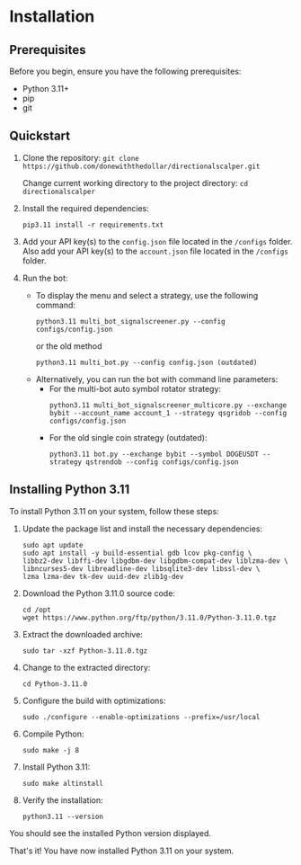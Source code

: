 # Installation

## Prerequisites

Before you begin, ensure you have the following prerequisites:

- Python 3.11+
- pip
- git

## Quickstart

1. Clone the repository:
   ``git clone https://github.com/donewiththedollar/directionalscalper.git``

    Change current working directory to the project directory:
    ``cd directionalscalper``

2. Install the required dependencies:
   ```
   pip3.11 install -r requirements.txt
   ```

3. Add your API key(s) to the `config.json` file located in the `/configs` folder. Also add your API key(s) to the `account.json` file located in the `/configs` folder.

4. Run the bot:
   - To display the menu and select a strategy, use the following command:
     ```
     python3.11 multi_bot_signalscreener.py --config configs/config.json
     ```
     or the old method
     ```
     python3.11 multi_bot.py --config config.json (outdated)
     ```
   - Alternatively, you can run the bot with command line parameters:
     - For the multi-bot auto symbol rotator strategy:
       ```
       python3.11 multi_bot_signalscreener_multicore.py --exchange bybit --account_name account_1 --strategy qsgridob --config configs/config.json
       ```
     - For the old single coin strategy (outdated):
       ```
       python3.11 bot.py --exchange bybit --symbol DOGEUSDT --strategy qstrendob --config configs/config.json
       ```

## Installing Python 3.11

To install Python 3.11 on your system, follow these steps:

1. Update the package list and install the necessary dependencies:
   ```
   sudo apt update
   sudo apt install -y build-essential gdb lcov pkg-config \
   libbz2-dev libffi-dev libgdbm-dev libgdbm-compat-dev liblzma-dev \
   libncurses5-dev libreadline-dev libsqlite3-dev libssl-dev \
   lzma lzma-dev tk-dev uuid-dev zlib1g-dev
   ```

2. Download the Python 3.11.0 source code:
   ```
   cd /opt
   wget https://www.python.org/ftp/python/3.11.0/Python-3.11.0.tgz
   ```

3. Extract the downloaded archive:
   ```
   sudo tar -xzf Python-3.11.0.tgz
   ```

4. Change to the extracted directory:
   ```
   cd Python-3.11.0
   ```

5. Configure the build with optimizations:
   ```
   sudo ./configure --enable-optimizations --prefix=/usr/local
   ```

6. Compile Python:
   ```
   sudo make -j 8
   ```

7. Install Python 3.11:
   ```
   sudo make altinstall
   ```

8. Verify the installation:
   ```
   python3.11 --version
   ```

You should see the installed Python version displayed.

That's it! You have now installed Python 3.11 on your system.
